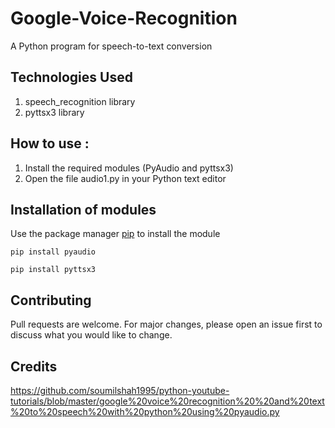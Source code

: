 # Google-Voice-Recognition
A Python program for speech-to-text conversion

## Technologies Used 
1. speech_recognition library
2. pyttsx3 library

## How to use :
1. Install the required modules (PyAudio and pyttsx3)
2. Open the file audio1.py in your Python text editor

## Installation of modules 
Use the package manager [pip](https://pip.pypa.io/en/stable/) to install the module
```
pip install pyaudio
```
```
pip install pyttsx3
```

## Contributing
Pull requests are welcome. For major changes, please open an issue first to discuss what you would like to change.

## Credits
https://github.com/soumilshah1995/python-youtube-tutorials/blob/master/google%20voice%20recognition%20%20and%20text%20to%20speech%20with%20python%20using%20pyaudio.py
